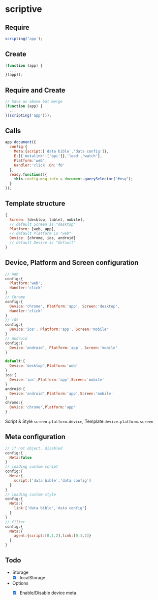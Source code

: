 # scriptive
  
## Require

```javascript
scripting('app');
```
## Create

```javascript
(function (app) {
  ...
}(app));
```

## Require and Create

```javascript
// Save as above but merge
(function (app) {
  ...
}(scripting('app')));
```

## Calls

```javascript
app.document({
  config:{
    Meta:{script:['data bible','data config']},
    E:[{'metalink':['api']},'load','watch'],
    Platform:'web',
    Handler:'click',On:'fO'
  },
  ready:function(){
    this.config.msg.info = document.querySelector("#msg");
  }
});
```

## Template structure

```javascript
{  
  Screen: [desktop, tablet, mobile],
  // default Screen is "desktop"
  Platform: [web, app],
  // default Platform is "web"
  Device: [chrome, ios, android]
  // default Device is "default"
}
```
## Device, Platform and Screen configuration

```javascript
// Web
config:{
  Platform:'web',
  Handler:'click'
}
// Chrome
config:{
  Device:'chrome', Platform:'app', Screen:'desktop',
  Handler:'click'
}
// iOS
config:{
  Device:'ios', Platform:'app', Screen:'mobile'
}
// Android
config:{
  Device:'android', Platform:'app', Screen:'mobile'
}

default:{
  Device:'desktop',Platform:'web'
}
ios:{
  Device:'ios',Platform:'app',Screen:'mobile'
}
android:{
  Device:'android',Platform:'app',Screen:'mobile'
}
chrome:{
  Device:'chrome',Platform:'app'
}
```
Script & Style `screen.platform.device`, Template `device.platform.screen`


## Meta configuration

```javascript
// if not object, disabled
config:{
  Meta:false
}
// loading custom script
config:{
  Meta:{
    script:['data bible','data config']
  }
}
// loading custom style
config:{
  Meta:{
    link:['data bible','data config']
  }
}
// filter
config:{
  Meta:{
    agent:{script:[0,1,2],link:[0,1,2]}
  }
}
```

## Todo

* Storage
  - [x] localStorage
* Options
  - [x] Enable/Disable device meta
 